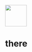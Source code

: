 <img src="https://i.pinimg.com/originals/5b/54/39/5b543923641d0ef1df257706e19ee255.gif" width="70" > </img>
# there

<!--
**bazingaav/bazingaav** is a ✨ _special_ ✨ repository because its `README.md` (this file) appears on your GitHub profile.

Here are some ideas to get you started:

- 🔭 I’m currently working on ...
- 🌱 I’m currently learning ...
- 👯 I’m looking to collaborate on ...
- 🤔 I’m looking for help with ...
- 💬 Ask me about ...
- 📫 How to reach me: ...
- 😄 Pronouns: ...
- ⚡ Fun fact: ...
-->
